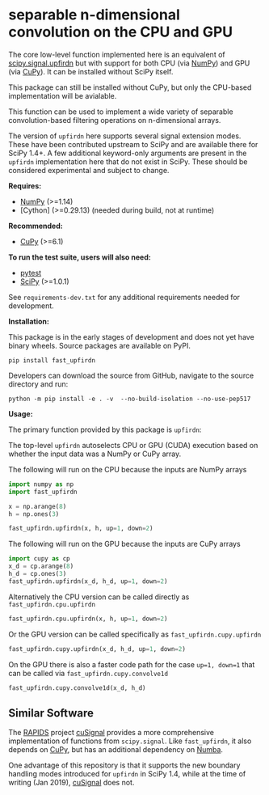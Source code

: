 # separable n-dimensional convolution on the CPU and GPU

The core low-level function implemented here is an equivalent of
[scipy.signal.upfirdn] but with support for both CPU (via [NumPy]) and GPU
(via [CuPy]). It can be installed without SciPy itself.

This package can still be installed without CuPy, but only the CPU-based
implementation will be avialable.

This function can be used to implement a wide variety of separable
convolution-based filtering operations on n-dimensional arrays.

The version of ``upfirdn`` here supports several signal extension modes. These
have been contributed upstream to SciPy and are available there for SciPy 1.4+.
A few additional keyword-only arguments are present in the ``upfirdn``
implementation here that do not exist in SciPy. These should be considered
experimental and subject to change.

**Requires:**

- [NumPy]  (>=1.14)
- [Cython]  (>=0.29.13)  (needed during build, not at runtime)

**Recommended:**

- [CuPy]  (>=6.1)

**To run the test suite, users will also need:**

- [pytest]
- [SciPy]  (>=1.0.1)


See ``requirements-dev.txt`` for any additional requirements needed for
development.

**Installation:**

This package is in the early stages of development and does not yet have
binary wheels. Source packages are available on PyPI.

```
pip install fast_upfirdn
```

Developers can download the source from GitHub, navigate to the source
directory and run:

```
python -m pip install -e . -v  --no-build-isolation --no-use-pep517
```

**Usage:**

The primary function provided by this package is `upfirdn`:

The top-level ``upfirdn`` autoselects CPU or GPU (CUDA) execution based on
whether the input data was a NumPy or CuPy array.


The following will run on the CPU because the inputs are NumPy arrays
```Python
import numpy as np
import fast_upfirdn

x = np.arange(8)
h = np.ones(3)

fast_upfirdn.upfirdn(x, h, up=1, down=2)
```

The following will run on the GPU because the inputs are CuPy arrays
```Python
import cupy as cp
x_d = cp.arange(8)
h_d = cp.ones(3)
fast_upfirdn.upfirdn(x_d, h_d, up=1, down=2)
```

Alternatively the CPU version can be called directly as
``fast_upfirdn.cpu.upfirdn``

```Python
fast_upfirdn.cpu.upfirdn(x, h, up=1, down=2)
```

Or the GPU version can be called specifically as ``fast_upfirdn.cupy.upfirdn``
```Python
fast_upfirdn.cupy.upfirdn(x_d, h_d, up=1, down=2)
```

On the GPU there is also a faster code path for the case ``up=1, down=1`` that
can be called via ``fast_upfirdn.cupy.convolve1d``
```Python
fast_upfirdn.cupy.convolve1d(x_d, h_d)
```

## Similar Software

The [RAPIDS] project [cuSignal] provides a more comprehensive implementation
of functions from ``scipy.signal``. Like ``fast_upfirdn``, it also depends on
[CuPy], but has an additional dependency on [Numba].

One advantage of this repository is that it supports the new boundary handling
modes introduced for ``upfirdn`` in SciPy 1.4, while at the time of writing
(Jan 2019), [cuSignal] does not.


[conda]: https://docs.conda.io/en/latest/
[CuPy]: https://cupy.chainer.org
[cuSignal]: https://github.com/rapidsai/cusignal
[Numba]: numba.pydata.org
[NumPy]: https://numpy.org/
[PyPI]: https://pypi.org
[pytest]: https://docs.pytest.org/en/latest/
[RAPIDS]: https://rapids.ai
[SciPy]: https://scipy.org
[scikit-image]: https://scikit-image.org
[scipy.signal.upfirdn]: https://docs.scipy.org/doc/scipy/reference/generated/scipy.signal.upfirdn.html

